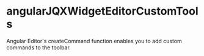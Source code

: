 # angularJQXWidgetEditorCustomTools
Angular Editor's createCommand function enables you to add custom commands to the toolbar.
